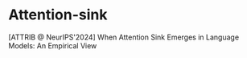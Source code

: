 # Attention-sink
[ATTRIB @ NeurIPS'2024] When Attention Sink Emerges in Language Models: An Empirical View

